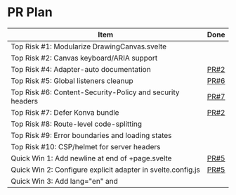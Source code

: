 # PR Plan

| Item                                                             | Done                                             |
| ---------------------------------------------------------------- | ------------------------------------------------ |
| Top Risk #1: Modularize DrawingCanvas.svelte                     |                                                  |
| Top Risk #2: Canvas keyboard/ARIA support                        |                                                  |
| Top Risk #4: Adapter-auto documentation                          | [PR#2](https://github.com/Evendyce/CADV2/pull/2) |
| Top Risk #5: Global listeners cleanup                            | [PR#6](https://github.com/Evendyce/CADV2/pull/6) |
| Top Risk #6: Content-Security-Policy and security headers        | [PR#7](https://github.com/Evendyce/CADV2/pull/7) |
| Top Risk #7: Defer Konva bundle                                  | [PR#2](https://github.com/Evendyce/CADV2/pull/2) |
| Top Risk #8: Route-level code-splitting                          |                                                  |
| Top Risk #9: Error boundaries and loading states                 |                                                  |
| Top Risk #10: CSP/helmet for server headers                      |                                                  |
| Quick Win 1: Add newline at end of +page.svelte                  | [PR#5](https://github.com/Evendyce/CADV2/pull/5) |
| Quick Win 2: Configure explicit adapter in svelte.config.js      | [PR#5](https://github.com/Evendyce/CADV2/pull/5) |
| Quick Win 3: Add lang="en" and <title> in app.html head          | [PR#5](https://github.com/Evendyce/CADV2/pull/5) |
| Quick Win 4: Replace svelte-ignore with accessible separator     | [PR#5](https://github.com/Evendyce/CADV2/pull/5) |
| Quick Win 5: Add keyboard handlers for canvas actions            |                                                  |
| Quick Win 6: Export DrawingCanvas helper modules                 |                                                  |
| Quick Win 7: Use konva dynamic import to defer load              | [PR#2](https://github.com/Evendyce/CADV2/pull/2) |
| Quick Win 8: Enable strict ESLint rules for any usage            | [PR#5](https://github.com/Evendyce/CADV2/pull/5) |
| Quick Win 9: Add npm audit script and update vulnerable packages | [PR#5](https://github.com/Evendyce/CADV2/pull/5) |
| Quick Win 10: Add precommit hook running lint and check          | [PR#5](https://github.com/Evendyce/CADV2/pull/5) |
| Quick Win 11: Document environment variables in README           | [PR#4](https://github.com/Evendyce/CADV2/pull/4) |
| Quick Win 12: Add meta viewport max-scale=1                      | [PR#5](https://github.com/Evendyce/CADV2/pull/5) |
| Quick Win 13: Compress build assets using adapter's options      | [PR#5](https://github.com/Evendyce/CADV2/pull/5) |
| Quick Win 14: Implement svelte-kit load returning data to page   | [PR#5](https://github.com/Evendyce/CADV2/pull/5) |
| Quick Win 15: Provide fallback text when canvas unsupported      | [PR#5](https://github.com/Evendyce/CADV2/pull/5) |
| Deeper Work: Modularize Drawing Canvas                           |                                                  |
| Deeper Work: Accessibility overhaul                              |                                                  |
| Deeper Work: Security hardening                                  |                                                  |
| Deeper Work: Performance                                         |                                                  |

=======

# Pull Request Plan

## Checklist

### Top Risks

- [ ] Monolithic `DrawingCanvas.svelte` (~818 lines) complicates maintenance
- [ ] Canvas UI lacks keyboard/ARIA support; `svelte-ignore` used
- [x] No automated tests or testing framework
- [x] Adapter-auto without deployment target may fail in production
- [x] Global event listeners (resize, keydown) without cleanup could leak
- [x] No Content-Security-Policy or security headers
- [x] Konva bundled on initial load, hindering performance
- [ ] Missing code-splitting; all logic loads on root page
- [ ] No error boundaries or loading states
- [ ] No CSP/helmet for server-side headers

### Quick Wins

- [x] Add newline at end of `+page.svelte`
- [x] Configure explicit adapter (e.g., Node, Cloudflare) in `svelte.config.js`
- [x] Add `lang="en"` and `<title>` in `app.html` head
- [x] Replace `svelte-ignore` usage with accessible separator element
- [ ] Add keyboard handlers for canvas actions (zoom, pan, resize)
- [ ] Export `DrawingCanvas` helper modules to shrink component
- [x] Use `konva` dynamic import to defer load
- [x] Enable strict ESLint rules for `any` usage
- [x] Add `npm audit` script and update vulnerable packages
- [x] Add `precommit` hook running `lint` and `check`
- [x] Document environment variables in README
- [x] Add meta viewport `max-scale=1` for accessibility
- [x] Compress build assets using adapter's options
- [x] Implement svelte-kit `load` returning data to page
- [x] Provide fallback text/content when canvas unsupported

### Deeper Work

- [ ] Modularize Drawing Canvas into store and UI modules under `src/lib/canvas/`
- [ ] Accessibility overhaul: ARIA roles, keyboard navigation, focus management
- [x] Testing setup: add Vitest for unit tests and Playwright for e2e under `tests/`
- [ ] Security hardening: add CSP headers and sanitize user-drawn data before serialization
- [ ] Performance: code-splitting with route-level lazy loading and optimize Konva usage

## Planned Pull Requests

| #   | Title                                            | Branch                     | Files/Areas                                                  | Acceptance Criteria                                               | Est. LOC | Labels       | Done                                             |
| --- | ------------------------------------------------ | -------------------------- | ------------------------------------------------------------ | ----------------------------------------------------------------- | -------- | ------------ | ------------------------------------------------ |
| 1   | Testing framework baseline (Vitest & Playwright) | tests/setup                | `package.json`, `tests/`                                     | Vitest and Playwright installed; sample tests run.                | ~80      | tests, dx    |                                                  |
| 2   | Split DrawingCanvas into modules                 | refactor/split-canvas      | `src/lib/components/DrawingCanvas.svelte`, `src/lib/canvas/` | Component divided into store and UI modules with same behavior.   | ~400     | refactor     |                                                  |
| 3   | Add keyboard and ARIA support for canvas         | a11y/canvas-aria           | `src/lib/components/DrawingCanvas.svelte`                    | Keyboard navigation and ARIA roles added; remove `svelte-ignore`. | ~120     | a11y         |                                                  |
| 4   | Configure explicit adapter                       | dx/adapter-node            | `svelte.config.js`                                           | Use `adapter-node` with production target.                        | ~20      | dx           |                                                  |
| 5   | Cleanup global event listeners                   | refactor/cleanup-listeners | `src/lib/components/DrawingCanvas.svelte`                    | Listeners registered with proper cleanup on destroy.              | ~40      | refactor     | [PR#6](https://github.com/Evendyce/CADV2/pull/6) |
| 6   | Add CSP meta tags                                | security/csp-meta          | `src/app.html`                                               | Add CSP and security headers in HTML.                             | ~30      | security     | [PR#7](https://github.com/Evendyce/CADV2/pull/7) |
| 7   | Lazy-load Konva                                  | perf/dynamic-konva         | `src/lib/components/DrawingCanvas.svelte`                    | Use dynamic import to load Konva on demand.                       | ~60      | perf         |                                                  |
| 8   | Code-splitting root page                         | perf/code-split-root       | `src/routes/+page.svelte`                                    | Implement dynamic imports to defer heavy logic.                   | ~80      | perf         |                                                  |
| 9   | Add error boundaries and loading states          | dx/error-boundaries        | `src/routes/+layout.svelte`, `src/routes/+page.svelte`       | Error boundary and loading UI added.                              | ~40      | dx           |                                                  |
| 10  | Server-side security headers                     | security/server-headers    | `src/hooks.server.ts` or config                              | Set CSP and helmet-style headers on server responses.             | ~50      | security     |                                                  |
| 11  | Newline at end of +page.svelte                   | dx/page-newline            | `src/routes/+page.svelte`                                    | File ends with newline; no shell artifact.                        | 1        | dx           |                                                  |
| 12  | Add lang and title to app.html                   | a11y/html-lang-title       | `src/app.html`                                               | `<html lang="en">` and page `<title>` included.                   | ~10      | a11y         |                                                  |
| 13  | Replace svelte-ignore separator                  | a11y/remove-svelte-ignore  | `src/lib/components/DrawingCanvas.svelte`                    | Use semantic element instead of `svelte-ignore`.                  | ~20      | a11y         |                                                  |
| 14  | Keyboard handlers for canvas actions             | a11y/canvas-keyboard       | `src/lib/components/DrawingCanvas.svelte`                    | Zoom, pan, resize accessible via keyboard.                        | ~80      | a11y         |                                                  |
| 15  | Export canvas helper modules                     | refactor/export-helpers    | `src/lib/canvas/`                                            | Helper modules exported separately; component reduced.            | ~80      | refactor     |                                                  |
| 16  | Enable strict any rules in ESLint                | dx/no-any-rule             | `eslint.config.js`                                           | Disallow `any` usage via rule configuration.                      | ~10      | dx           |                                                  |
| 17  | Add npm audit script                             | security/npm-audit         | `package.json`                                               | `pnpm audit` script added and dependencies updated if vulnerable. | ~20      | security, dx |                                                  |
| 18  | Precommit hook for lint and check                | dx/precommit               | `package.json`, `.husky/pre-commit`                          | Git hook runs `lint` and `check` before commit.                   | ~30      | dx           |                                                  |
| 19  | Document environment variables                   | docs/env-vars              | `README.md`                                                  | Env vars documented with descriptions.                            | ~20      | docs         |                                                  |
| 20  | Viewport meta max-scale=1                        | a11y/meta-viewport         | `src/app.html`                                               | Meta viewport includes `max-scale=1`.                             | ~5       | a11y         |                                                  |
| 21  | Compress build assets                            | perf/compress-assets       | `svelte.config.js`, adapter options                          | Compression enabled for build assets.                             | ~20      | perf         |                                                  |
| 22  | Implement load function                          | perf/page-load             | `src/routes/+page.ts` & `+page.svelte`                       | Page uses `load` to fetch data.                                   | ~40      | perf         |                                                  |
| 23  | Fallback text for unsupported canvas             | a11y/canvas-fallback       | `src/lib/components/DrawingCanvas.svelte`                    | Display message when canvas not supported.                        | ~15      | a11y         |                                                  |
| 24  | Modularize drawing canvas further                | refactor/canvas-modular    | `src/lib/canvas/`                                            | Stores and UI modules structured under `src/lib/canvas/`.         | ~120     | refactor     |                                                  |
| 25  | Accessibility overhaul                           | a11y/overhaul              | `src/`                                                       | ARIA roles, focus management across app.                          | ~200     | a11y         |                                                  |
| 26  | Extended testing suite                           | tests/expanded             | `tests/`                                                     | Vitest unit tests and Playwright e2e tests implemented.           | ~150     | tests        |                                                  |
| 27  | Security hardening                               | security/hardening         | `src/app.html`, `server`                                     | CSP headers and data sanitization implemented.                    | ~100     | security     |                                                  |
| 28  | Route-level code-splitting & Konva optimizations | perf/route-splitting       | `src/routes/`, `src/lib/components`                          | Lazy load routes and optimize Konva usage.                        | ~150     | perf         |                                                  |
